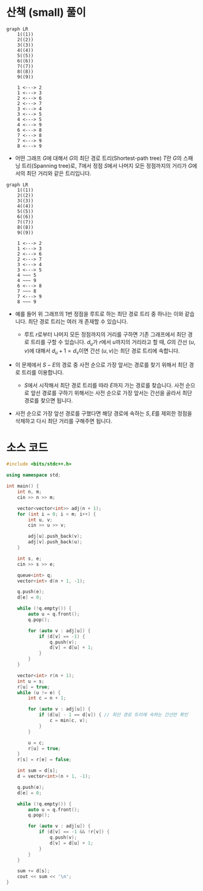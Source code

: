# 산책 (small) 풀이

```mermaid
graph LR
	1((1))
	2((2))
	3((3))
	4((4))
	5((5))
	6((6))
	7((7))
	8((8))
	9((9))

	1 <---> 2
	1 <---> 3
	2 <---> 6
	2 <---> 7
	3 <---> 4
	3 <---> 5
	4 <---> 5
	4 <---> 9
	6 <---> 8
	7 <---> 8
	7 <---> 9
	8 <---> 9
```

* 어떤 그래프 $G$에 대해서 $G$의 최단 경로 트리(Shortest-path tree) $T$란 $G$의 스패닝 트리(Spanning tree)로, $T$에서 정점 $S$에서 나머지 모든 정점까지의 거리가 $G$에서의 최단 거리와 같은 트리입니다.
```mermaid
graph LR
	1((1))
	2((2))
	3((3))
	4((4))
	5((5))
	6((6))
	7((7))
	8((8))
	9((9))

	1 <---> 2
	1 <---> 3
	2 <---> 6
	2 <---> 7
	3 <---> 4
	3 <---> 5
	4 ~~~ 5
	4 ~~~ 9
	6 <---> 8
	7 ~~~ 8
	7 <---> 9
	8 ~~~ 9
```
* 예를 들어 위 그래프의 $1$번 정점을 루트로 하는 최단 경로 트리 중 하나는 이와 같습니다. 최단 경로 트리는 여러 개 존재할 수 있습니다.
	* 루트 $r$로부터 나머지 모든 정점까지의 거리를 구하면 기존 그래프에서 최단 경로 트리를 구할 수 있습니다. $d_u$가 $r$에서 $u$까지의 거리라고 할 때, $G$의 간선 $(u, v)$에 대해서 $d_u + 1 = d_v$이면 간선 $(u, v)$는 최단 경로 트리에 속합니다.

* 이 문제에서 $S-E$의 경로 중 사전 순으로 가장 앞서는 경로를 찾기 위해서 최단 경로 트리를 이용합니다. 
	* $S$에서 시작해서 최단 경로 트리를 따라 $E$까지 가는 경로를 찾습니다. 사전 순으로 앞선 경로를 구하기 위해서는 사전 순으로 가장 앞서는 간선을 골라서 최단 경로를 찾으면 됩니다.

* 사전 순으로 가장 앞선 경로를 구했다면 해당 경로에 속하는 $S, E$를 제외한 정점을 삭제하고 다시 최단 거리를 구해주면 됩니다.

# 소스 코드
```cpp
#include <bits/stdc++.h>

using namespace std;

int main() {
	int n, m;
	cin >> n >> m;

	vector<vector<int>> adj(n + 1);
	for (int i = 0; i < m; i++) {
		int u, v;
		cin >> u >> v;

		adj[u].push_back(v);
		adj[v].push_back(u);
	}

	int s, e;
	cin >> s >> e;

	queue<int> q;
	vector<int> d(n + 1, -1);

	q.push(e);
	d[e] = 0;

	while (!q.empty()) {
		auto u = q.front();
		q.pop();

		for (auto v : adj[u]) {
			if (d[v] == -1) {
				q.push(v);
				d[v] = d[u] + 1;
			}
		}
	}

	vector<int> r(n + 1);
	int u = s;
	r[u] = true;
	while (u != e) {
		int c = n + 1;

		for (auto v : adj[u]) {
			if (d[u] - 1 == d[v]) { // 최단 경로 트리에 속하는 간선만 확인
				c = min(c, v);
			}
		}

		u = c;
		r[u] = true;
	}
	r[s] = r[e] = false;

	int sum = d[s];
	d = vector<int>(n + 1, -1);

	q.push(e);
	d[e] = 0;

	while (!q.empty()) {
		auto u = q.front();
		q.pop();

		for (auto v : adj[u]) {
			if (d[v] == -1 && !r[v]) {
				q.push(v);
				d[v] = d[u] + 1;
			}
		}
	}

	sum += d[s];
	cout << sum << '\n';
}
```
